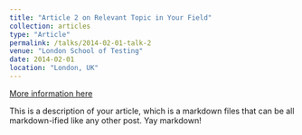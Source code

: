 ```yaml
---
title: "Article 2 on Relevant Topic in Your Field"
collection: articles
type: "Article"
permalink: /talks/2014-02-01-talk-2
venue: "London School of Testing"
date: 2014-02-01
location: "London, UK"
---
```


[More information here](http://example2.com)

This is a description of your article, which is a markdown files that can be all markdown-ified like any other post. Yay markdown!
